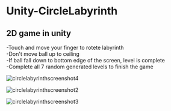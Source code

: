 # Unity-CircleLabyrinth

## 2D game in unity
-Touch and move your finger to rotete labyrinth  
-Don't move ball up to ceiling  
-If ball fall down to bottom edge of the screen, level is complete  
-Complete all 7 random generated levels to finish the game  

![circlelabyrinthscreenshot4](https://user-images.githubusercontent.com/38990293/39672083-d56c6432-5123-11e8-8ad1-37fa2e467e97.jpg)

![circlelabyrinthscreenshot2](https://user-images.githubusercontent.com/38990293/39672064-8a32e414-5123-11e8-84c4-a2eb01d48af2.jpg)

![circlelabyrinthscreenshot3](https://user-images.githubusercontent.com/38990293/39672065-8a5a78d0-5123-11e8-8d7c-669c9044ee53.jpg)
